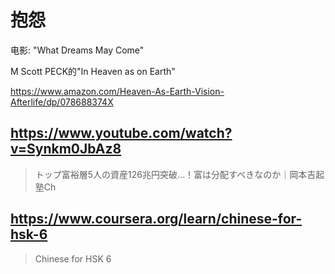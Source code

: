 # 抱怨

电影: "What Dreams May Come"

M Scott PECK的"In Heaven as on Earth"

https://www.amazon.com/Heaven-As-Earth-Vision-Afterlife/dp/078688374X

## https://www.youtube.com/watch?v=Synkm0JbAz8

> トップ富裕層5人の資産126兆円突破…！富は分配すべきなのか｜岡本吉起塾Ch

## https://www.coursera.org/learn/chinese-for-hsk-6

> Chinese for HSK 6

